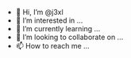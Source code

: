 - 👋 Hi, I’m @j3xl
- 👀 I’m interested in ...
- 🌱 I’m currently learning ...
- 💞️ I’m looking to collaborate on ...
- 📫 How to reach me ...

<!---
j3xl/j3xl is a ✨ special ✨ repository because its `README.md` (this file) appears on your GitHub profile.
You can click the Preview link to take a look at your changes.
--->
